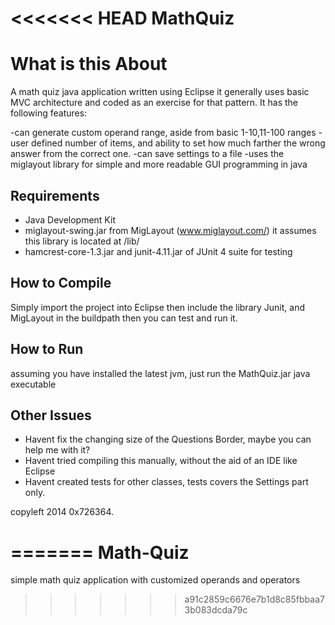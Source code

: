 <<<<<<< HEAD
MathQuiz
========

What is this About 
==================

A math quiz java application written using Eclipse it generally uses basic MVC architecture
and coded as an exercise for that pattern. It has the following features:

 -can generate custom operand range, aside from basic 1-10,11-100 ranges
 -user defined number of items, and ability to set how much farther the wrong answer from the correct one.
 -can save settings to a file
 -uses the miglayout library for simple and more readable GUI programming in java

Requirements 
------------

 - Java Development Kit  
 - miglayout-swing.jar from MigLayout (www.miglayout.com/) 
   it assumes this library is located at <project>/lib/
 - hamcrest-core-1.3.jar and junit-4.11.jar of JUnit 4 suite for testing     


How to Compile
--------------

Simply import the project into Eclipse then include the library Junit, and MigLayout in the buildpath 
then you can test and run it.

How to Run 
----------
assuming you have installed the latest jvm, just run the MathQuiz.jar java executable



Other Issues
------------

 - Havent fix the changing size of the Questions Border, maybe you can help me with it?
 - Havent tried compiling this manually, without the aid of an IDE like Eclipse
 - Havent created tests for other classes, tests covers the Settings part only.



copyleft 2014 0x726364.











=======
Math-Quiz
=========

simple math quiz application with customized operands and operators
>>>>>>> a91c2859c6676e7b1d8c85fbbaa73b083dcda79c
